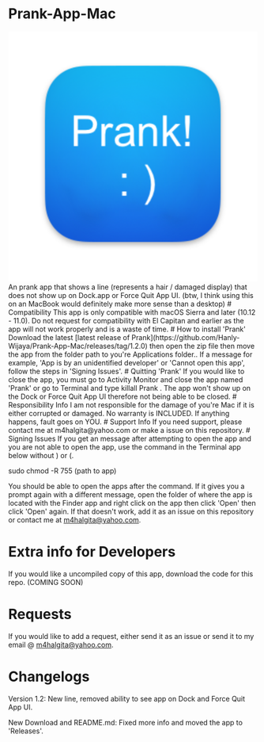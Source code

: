 # Prank-App-Mac
<img src="512pt.png" width="512">
An prank app that shows a line (represents a hair / damaged display) that does not show up on Dock.app or Force Quit App UI. (btw, I think using this on an MacBook would definitely make more sense than a desktop)
# Compatibility
This app is only compatible with macOS Sierra and later (10.12 - 11.0). Do not request for compatibility with El Capitan and earlier as the app will not work properly and is a waste of time.
# How to install 'Prank'
Download the latest [latest release of Prank](https://github.com/Hanly-Wijaya/Prank-App-Mac/releases/tag/1.2.0) then open the zip file then move the app from the folder path to you're Applications folder.. If a message for example, 'App is by an unidentified developer' or 'Cannot open this app', follow the steps in 'Signing Issues'. 
# Quitting 'Prank'
If you would like to close the app, you must go to Activity Monitor and close the app named 'Prank' or go to Terminal and type killall Prank . The app won't show up on the Dock or Force Quit App UI therefore not being able to be closed.
# Responsibility Info
I am not responsible for the damage of you're Mac if it is either corrupted or damaged. No warranty is INCLUDED. If anything happens, fault goes on YOU.
# Support Info
If you need support, please contact me at m4halgita@yahoo.com or make a issue on this repository.
# Signing Issues
If you get an message after attempting to open the app and you are not able to open the app, use the command in the Terminal app below without ) or (.

sudo chmod -R 755 (path to app) 

You should be able to open the apps after the command. If it gives you a prompt again with a different message, open the folder of where the app is located with the Finder app and right click on the app then click 'Open' then click 'Open' again. If that doesn't work, add it as an issue on this repository or contact me at m4halgita@yahoo.com.
# Extra info for Developers
If you would like a uncompiled copy of this app, download the code for this repo. (COMING SOON)
# Requests
If you would like to add a request, either send it as an issue or send it to my email @ m4halgita@yahoo.com.
# Changelogs
Version 1.2: New line, removed ability to see app on Dock and Force Quit App UI.

New Download and README.md: Fixed more info and moved the app to 'Releases'.
